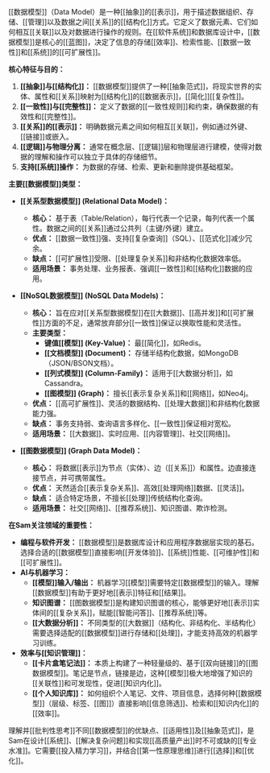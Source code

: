 [[数据模型]]（Data Model）是一种[[抽象]]的[[表示]]，用于描述数据组织、存储、[[管理]]以及数据之间[[关系]]的[[结构化]]方式。它定义了数据元素、它们如何相互[[关联]]以及对数据进行操作的规则。在[[软件系统]]和数据库设计中，[[数据模型]]是核心的[[蓝图]]，决定了信息的存储[[效率]]、检索性能、[[数据一致性]]和[[系统]]的[[可扩展性]]。

**核心特征与目的：**

1.  **[[抽象]]与[[结构化]]：** [[数据模型]]提供了一种[[抽象范式]]，将现实世界的实体、属性和[[关系]]映射为[[结构化]]的[[数据表示]]，[[简化]][[复杂性]]。
2.  **[[一致性]]与[[完整性]]：** 定义了数据的[[一致性规则]]和约束，确保数据的有效性和[[完整性]]。
3.  **[[关系]]的[[表示]]：** 明确数据元素之间如何相互[[关联]]，例如通过外键、[[链接]]或嵌入。
4.  **[[逻辑]]与物理分离：** 通常在概念层、[[逻辑]]层和物理层进行建模，使得对数据的理解和操作可以独立于具体的存储细节。
5.  **支持[[系统]]操作：** 为数据的存储、检索、更新和删除提供基础框架。

**主要[[数据模型]]类型：**

*   **[[关系型数据模型]] (Relational Data Model)：**
    *   **核心：** 基于表（Table/Relation），每行代表一个记录，每列代表一个属性。数据之间的[[关系]]通过公共列（主键/外键）建立。
    *   **优点：** [[数据一致性]]强、支持[[复杂查询]]（SQL）、[[范式化]]减少冗余。
    *   **缺点：** [[可扩展性]]受限、[[处理复杂关系]]和非结构化数据效率低。
    *   **适用场景：** 事务处理、业务报表、强调[[一致性]]和[[结构化]]数据的应用。

*   **[[NoSQL数据模型]] (NoSQL Data Models)：**
    *   **核心：** 旨在应对[[关系型数据模型]]在[[大数据]]、[[高并发]]和[[可扩展性]]方面的不足，通常放弃部分[[一致性]]保证以换取性能和灵活性。
    *   **主要类型：**
        *   **键值[[模型]] (Key-Value)：** 最[[简化]]，如Redis。
        *   **[[文档模型]] (Document)：** 存储半结构化数据，如MongoDB（JSON/BSON文档）。
        *   **[[列式模型]] (Column-Family)：** 适用于[[大数据分析]]，如Cassandra。
        *   **[[图模型]] (Graph)：** 擅长[[表示复杂关系]]和[[网络]]，如Neo4j。
    *   **优点：** [[高可扩展性]]、灵活的数据结构、[[处理大数据]]和非结构化数据能力强。
    *   **缺点：** 事务支持弱、查询语言多样化、[[一致性]]保证相对宽松。
    *   **适用场景：** [[大数据]]、实时应用、[[内容管理]]、社交[[网络]]。

*   **[[图数据模型]] (Graph Data Model)：**
    *   **核心：** 将数据[[表示]]为节点（实体）、边（[[关系]]）和属性。边直接连接节点，并可携带属性。
    *   **优点：** 天然适合[[表示复杂关系]]、高效[[处理网络]]数据、[[灵活]]。
    *   **缺点：** 适合特定场景，不擅长[[处理]]传统结构化查询。
    *   **适用场景：** 社交[[网络]]、[[推荐系统]]、知识图谱、欺诈检测。

**在Sam关注领域的重要性：**

*   **编程与软件开发：** [[数据模型]]是数据库设计和应用程序数据层实现的基石。选择合适的[[数据模型]]直接影响[[开发体验]]、[[系统]]性能、[[可维护性]]和[[可扩展性]]。
*   **AI与机器学习：**
    *   **[[模型]]输入/输出：** 机器学习[[模型]]需要特定[[数据模型]]的输入。理解[[数据模型]]有助于更好地[[表示]]特征和[[结果]]。
    *   **知识图谱：** [[图数据模型]]是构建知识图谱的核心，能够更好地[[表示]]实体间的[[复杂关系]]，赋能[[智能问答]]、[[推荐系统]]等。
    *   **[[大数据分析]]：** 不同类型的[[大数据]]（结构化、非结构化、半结构化）需要选择适配的[[数据模型]]进行存储和[[处理]]，才能支持高效的机器学习训练。
*   **效率与[[知识管理]]：**
    *   **[[卡片盒笔记法]]：** 本质上构建了一种轻量级的、基于[[双向链接]]的[[图数据模型]]。笔记是节点，链接是边，这种[[模型]]极大地增强了知识的[[关联性]]和可发现性，促进[[知识内化]]。
    *   **[[个人知识库]]：** 如何组织个人笔记、文件、项目信息，选择何种[[数据模型]]（层级、标签、[[图]]）直接影响[[信息筛选]]、检索和[[知识内化]]的[[效率]]。

理解并[[批判性思考]]不同[[数据模型]]的优缺点、[[适用性]]及[[抽象范式]]，是Sam在设计[[系统]]、[[解决复杂问题]]和实现[[高质量产出]]时不可或缺的[[专业水准]]。它需要[[投入精力学习]]，并结合[[第一性原理思维]]进行[[选择]]和[[优化]]。